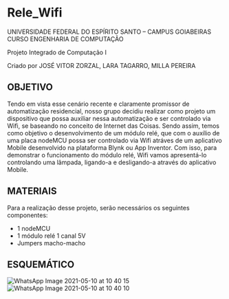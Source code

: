 # Rele_Wifi

UNIVERSIDADE FEDERAL DO ESPÍRITO SANTO – CAMPUS GOIABEIRAS
CURSO ENGENHARIA DE COMPUTAÇÃO

Projeto Integrado de Computação  I

Criado por JOSÉ VITOR ZORZAL, LARA TAGARRO, MILLA PEREIRA


## OBJETIVO

Tendo em vista esse cenário recente e claramente promissor de automatização residencial, nosso grupo decidiu realizar como projeto um dispositivo que possa auxiliar nessa automatização e ser controlado via Wifi, se baseando no conceito de Internet das Coisas. Sendo assim, temos como objetivo o desenvolvimento de um módulo relé, que com o auxílio de uma placa nodeMCU possa ser controlado via Wifi atráves de um aplicativo Mobile desenvolvido na plataforma Blynk ou App Inventor. Com isso, para demonstrar o funcionamento do módulo relé, Wifi vamos apresentá-lo controlando uma lâmpada, ligando-a e desligando-a através do aplicativo Mobile.


## MATERIAIS

Para a realização desse projeto, serão necessários os seguintes componentes:
* 1 nodeMCU
* 1 módulo relé 1 canal 5V
* Jumpers macho-macho

## ESQUEMÁTICO

![WhatsApp Image 2021-05-10 at 10 40 15](https://user-images.githubusercontent.com/74369384/117688086-d7dd2980-b18e-11eb-8501-8ae6145b9e46.jpeg)
![WhatsApp Image 2021-05-10 at 10 40 10](https://user-images.githubusercontent.com/74369384/117688221-f4796180-b18e-11eb-9bee-18cf42813d3b.jpeg)

